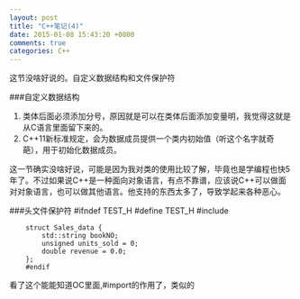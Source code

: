 ```yaml
---
layout: post
title: "C++笔记(4)"
date: 2015-01-08 15:43:20 +0800
comments: true
categories: C++
---
```

这节没啥好说的。自定义数据结构和文件保护符
<!--more-->
###自定义数据结构
1. 类体后面必须添加分号，原因就是可以在类体后面添加变量明，我觉得这就是从C语言里面留下来的。
2. C++11新标准规定，会为数据成员提供一个类内初始值（听这个名字就奇葩），用于初始化数据成员。

这一节确实没啥好说，可能是因为我对类的使用比较了解，毕竟也是学编程也快5年了。不过如果说C++是一种面向对象语言，有点不靠谱，应该说C++可以做面对对象语言，也可以做其他语言。他支持的东西太多了，导致学起来各种恶心。

###头文件保护符
		#ifndef TEST_H
		#define TEST_H
		#include <string>
		
		struct Sales_data {
		    std::string bookNO;
		    unsigned units_sold = 0;
		    double revenue = 0.0;
		};
		#endif

看了这个能能知道OC里面,#import的作用了，类似的